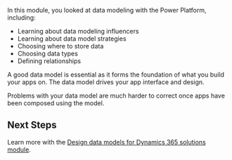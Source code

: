 In this module, you looked at data modeling with the Power Platform, including:

- Learning about data modeling influencers
- Learning about data model strategies
- Choosing where to store data
- Choosing data types
- Defining relationships

A good data model is essential as it forms the foundation of what you build your apps on. The data model drives your app interface and design.

Problems with your data model are much harder to correct once apps have been composed using the model.

## Next Steps

Learn more with the [Design data models for Dynamics 365 solutions module](https://docs.microsoft.com/learn/modules/data-models/).
